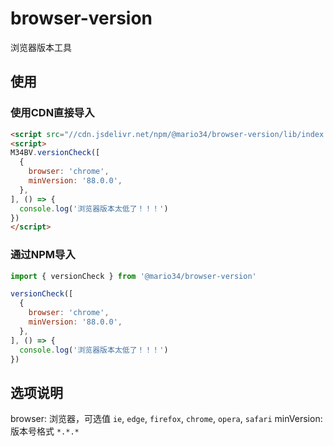 # browser-version

浏览器版本工具

## 使用

### 使用CDN直接导入

```html
<script src="//cdn.jsdelivr.net/npm/@mario34/browser-version/lib/index.iife.js"></script>
<script>
M34BV.versionCheck([
  {
    browser: 'chrome',
    minVersion: '88.0.0',
  },
], () => {
  console.log('浏览器版本太低了！！！')
})
</script>
```

### 通过NPM导入

```js
import { versionCheck } from '@mario34/browser-version'

versionCheck([
  {
    browser: 'chrome',
    minVersion: '88.0.0',
  },
], () => {
  console.log('浏览器版本太低了！！！')
})
```

## 选项说明

browser: 浏览器，可选值 `ie`, `edge`, `firefox`, `chrome`, `opera`, `safari`
minVersion: 版本号格式 `*.*.*`
